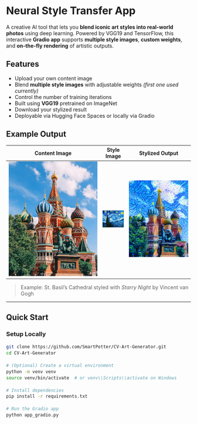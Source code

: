 # Neural Style Transfer App

A creative AI tool that lets you **blend iconic art styles into real-world photos** using deep learning. Powered by VGG19 and TensorFlow, this interactive **Gradio app** supports **multiple style images**, **custom weights**, and **on-the-fly rendering** of artistic outputs.


## Features

- Upload your own content image
- Blend **multiple style images** with adjustable weights *(first one used currently)*
- Control the number of training iterations
- Built using **VGG19** pretrained on ImageNet
- Download your stylized result
- Deployable via Hugging Face Spaces or locally via Gradio


## Example Output

| Content Image | Style Image | Stylized Output |
|---------------|----------------|------------------|
| ![content](assets/images/city.png) | <img src="assets/images/starry.jpg" width="80"/> | ![output](assets/images/paris_generated_at_iteration_2000.png) |

> Example: St. Basil’s Cathedral styled with *Starry Night* by Vincent van Gogh

---

## Quick Start

### Setup Locally

```bash
git clone https://github.com/SmartPotter/CV-Art-Generator.git
cd CV-Art-Generator

# (Optional) Create a virtual environment
python -m venv venv
source venv/bin/activate  # or venv\\Scripts\\activate on Windows

# Install dependencies
pip install -r requirements.txt

# Run the Gradio app
python app_gradio.py